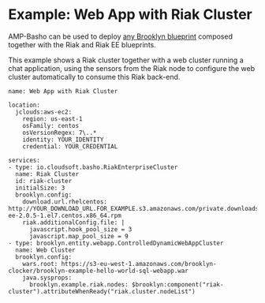 ---
---

# Example: Web App with Riak Cluster

AMP-Basho can be used to deploy [any Brooklyn blueprint](http://brooklyn.io/learnmore/blueprint-tour.html)
composed together with the Riak and Riak EE blueprints.

This example shows a Riak cluster together with a web cluster running a chat application,
using the sensors from the Riak node to configure the web cluster automatically to consume
this Riak back-end.
 

```
name: Web App with Riak Cluster

location:
  jclouds:aws-ec2:
    region: us-east-1
    osFamily: centos
    osVersionRegex: 7\..*
    identity: YOUR_IDENTITY
    credential: YOUR_CREDENTIAL
    
services:
- type: io.cloudsoft.basho.RiakEnterpriseCluster
  name: Riak Cluster
  id: riak-cluster
  initialSize: 3
  brooklyn.config:
    download.url.rhelcentos: http://YOUR_DOWNLOAD_URL.FOR_EXAMPLE.s3.amazonaws.com/private.downloads.basho.com/riak_ee/YOUR_CODE/2.0/2.0.5/rhel/7/riak-ee-2.0.5-1.el7.centos.x86_64.rpm
    riak.additionalConfig.file: |
      javascript.hook_pool_size = 3
      javascript.map_pool_size = 9
- type: brooklyn.entity.webapp.ControlledDynamicWebAppCluster
  name: Web Cluster
  brooklyn.config:
    wars.root: https://s3-eu-west-1.amazonaws.com/brooklyn-clocker/brooklyn-example-hello-world-sql-webapp.war
    java.sysprops: 
      brooklyn.example.riak.nodes: $brooklyn:component("riak-cluster").attributeWhenReady("riak.cluster.nodeList")
```
